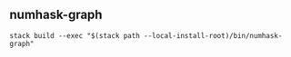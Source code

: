 numhask-graph
---

~~~
stack build --exec "$(stack path --local-install-root)/bin/numhask-graph"
~~~
